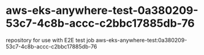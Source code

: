 # aws-eks-anywhere-test-0a380209-53c7-4c8b-accc-c2bbc17885db-76
repository for use with E2E test job aws-eks-anywhere-test:0a380209-53c7-4c8b-accc-c2bbc17885db-76
